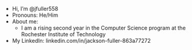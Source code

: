 - Hi, I’m @jfuller558
- Pronouns: He/Him
- About me:
  * I am a rising second year in the Computer Science program at the Rochester Institute of Technology
- My LinkedIn: linkedin.com/in/jackson-fuller-863a77272

<!---
jfuller558/jfuller558 is a ✨ special ✨ repository because its `README.md` (this file) appears on your GitHub profile.
You can click the Preview link to take a look at your changes.
--->
